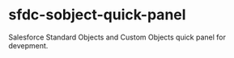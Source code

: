 # sfdc-sobject-quick-panel
Salesforce Standard Objects and Custom Objects quick panel for devepment.
